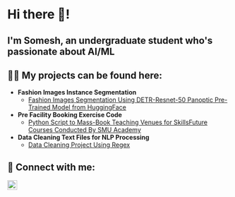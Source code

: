 ## <h1>Hi there 👋!
## I'm Somesh, an undergraduate student who's passionate about AI/ML

<h2>👨‍💻 My projects can be found here:</h2>

- <b>Fashion Images Instance Segmentation</b>
  - [Fashion Images Segmentation Using DETR-Resnet-50 Panoptic Pre-Trained Model from HuggingFace](https://github.com/cremepuffx2/Fashion-Images-Segmentation)
- <b>Pre Facility Booking Exercise Code</b>
  - [Python Script to Mass-Book Teaching Venues for SkillsFuture Courses Conducted By SMU Academy](https://github.com/cremepuffx2/Pre-FBE-Code)
- <b>Data Cleaning Text Files for NLP Processing</b>
  - [Data Cleaning Project Using Regex](https://github.com/cremepuffx2/Data-Cleaning-of-Text-Files)
<h2> 🤳 Connect with me:</h2>

[<img align="left" alt="Somesh Balamurugan | LinkedIn" width="22px" src="https://cdn.jsdelivr.net/npm/simple-icons@v3/icons/linkedin.svg" />](https://www.linkedin.com/in/someshbala)


